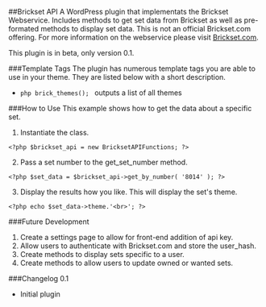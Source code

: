 ##Brickset API
A WordPress plugin that implementats the Brickset Webservice. Includes methods to get set data from Brickset as well as pre-formated methods to display set data. This is not an official Brickset.com offering. For more information on the webservice please visit <a href="http://www.brickset.com/webservices/">Brickset.com</a>.

This plugin is in beta, only version 0.1. 

###Template Tags
The plugin has numerous template tags you are able to use in your theme. They are listed below with a short description.
*	```php brick_themes(); ``` outputs a list of all themes

###How to Use
This example shows how to get the data about a specific set.

1. Instantiate the class.
```
<?php $brickset_api = new BricksetAPIFunctions; ?>
```

2. Pass a set number to the get_set_number method.
```
<?php $set_data = $brickset_api->get_by_number( '8014' ); ?>
```

3. Display the results how you like. This will display the set's theme.
```
<?php echo $set_data->theme.'<br>'; ?>
```

###Future Development
1. Create a settings page to allow for front-end addition of api key.
2. Allow users to authenticate with Brickset.com and store the user_hash.
3. Create methods to display sets specific to a user.
4. Create methods to allow users to update owned or wanted sets.

###Changelog
0.1
*	Initial plugin